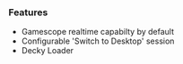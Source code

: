 ### Features
- Gamescope realtime capabilty by default
- Configurable 'Switch to Desktop' session
- Decky Loader
